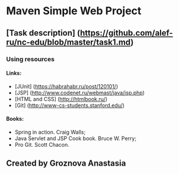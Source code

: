 # Maven Simple Web Project
## [Task description] (https://github.com/alef-ru/nc-edu/blob/master/task1.md)
### Using resources
#### Links:
 - [JUnit] (https://habrahabr.ru/post/120101/)
 - [JSP] (http://www.codenet.ru/webmast/java/jsp.php)
 - [HTML and CSS] (http://htmlbook.ru/)
 - [Git] (http://www-cs-students.stanford.edu/)
#### Books:
 - Spring in action. Craig Walls;
 - Java Servlet and JSP Cook book. Bruce W. Perry;
 - Pro Git. Scott Chacon.
## Created by Groznova Anastasia

